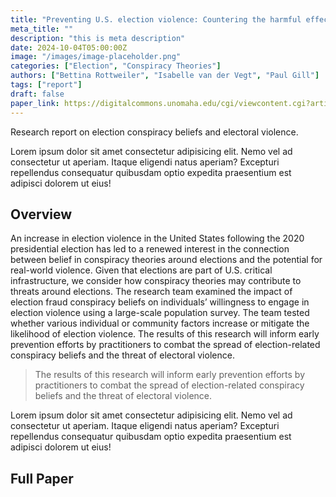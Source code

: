 ```yaml
---
title: "Preventing U.S. election violence: Countering the harmful effects of election conspiracy theories"
meta_title: ""
description: "this is meta description"
date: 2024-10-04T05:00:00Z
image: "/images/image-placeholder.png"
categories: ["Election", "Conspiracy Theories"]
authors: ["Bettina Rottweiler", "Isabelle van der Vegt", "Paul Gill"]
tags: ["report"]
draft: false
paper_link: https://digitalcommons.unomaha.edu/cgi/viewcontent.cgi?article=1092&context=ncitereportsresearch
---
```


Research report on election conspiracy beliefs and electoral violence.

<!--more-->
Lorem ipsum dolor sit amet consectetur adipisicing elit. Nemo vel ad consectetur ut aperiam. Itaque eligendi natus aperiam? Excepturi repellendus consequatur quibusdam optio expedita praesentium est adipisci dolorem ut eius!

## Overview

An increase in election violence in the United States following the 2020 presidential election has led to a renewed interest in the connection between belief in conspiracy theories around elections and the potential for real-world violence. Given that elections are part of U.S. critical infrastructure, we consider how conspiracy theories may contribute to threats around elections. The research team examined the impact of election fraud conspiracy beliefs on individuals’ willingness to engage in election violence using a large-scale population survey. The team tested whether various individual or community factors increase or mitigate the likelihood of election violence. The results of this research will inform early prevention efforts by practitioners to combat the spread of election-related conspiracy beliefs and the threat of electoral violence.

> The results of this research will inform early prevention efforts by practitioners to combat the spread of election-related conspiracy beliefs and the threat of electoral violence.

Lorem ipsum dolor sit amet consectetur adipisicing elit. Nemo vel ad consectetur ut aperiam. Itaque eligendi natus aperiam? Excepturi repellendus consequatur quibusdam optio expedita praesentium est adipisci dolorem ut eius!

## Full Paper